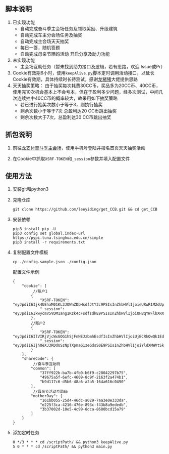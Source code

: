 ## 脚本说明

1. 已实现功能
   * 自动完成奋斗季主会场任务及领取奖励、升级建筑
   * 自动完成车主分会场任务及抽奖
   * 自动完成主会场天天抽奖
   * 每日一答，随机答题
   * 自动完成母亲节晒妈活动 开启分享及助力功能
2. 未实现功能
   * 主会场互助任务（暂未找到助力接口及逻辑，若有思路，欢迎 Issue或Pr）
3. Cookie有效期6小时，使用`keepAlive.py`脚本定时调用活动接口，以延长Cookie有效期，具体持续时长待测试，感谢[龙猪猪](https://github.com/nianyuguai)大佬提供思路
4. 天天抽奖策略：
   由于抽奖每次耗费30CC币，奖品多为20CC币、40CC币，使用完10次机会基本上不会亏本，但在于盈利多少问题，经多次测试，中间几次连续抽中40CC币的概率较大，故采用如下抽奖策略
   * 若已进行抽奖次数小于等于3，则执行抽奖
   * 剩余次数小于等于7次 总盈利达20 CC币跳出抽奖
   * 剩余次数大于7次，总盈利达30 CC币跳出抽奖

## 抓包说明

1. 前往[龙支付奋斗季主会场](https://jxjkhd.kerlala.com/a/91/lPYNjdmN?u=37ff922b-ba7b-4fb0-b6f9-c28042297b75)，使用手机号登陆并报名首页天天抽奖活动

2. 在Cookie中抓取`XSRF-TOKEN`和`_session`参数并填入配置文件

## 使用方法

1. 安装git和python3

2. 克隆仓库

   ```
   git clone https://github.com/leeyiding/get_CCB.git && cd get_CCB
   ```

3. 安装依赖

   ```
   pip3 install pip -U
   pip3 config set global.index-url https://pypi.tuna.tsinghua.edu.cn/simple
   pip3 install -r requirements.txt
   ```

4. 复制配置文件模板

   ```
   cp ./config.sample.json ./config.json
   ```

   配置文件示例

   ```
   {
       "cookie": [
    		//账户1   
           {
               "XSRF-TOKEN": "eyJpdiI6Ijk4UEhaM01KL3JOWnZDbHsdfJtY3c9PSIsInZhbHVlIjoieURwR1M2dUpQOUxNY28yU3p4cmduQnZTZmk5M01FQms1Z1pRM1QyNFZhaW5PUmdLYkNQWXg3NVhhZ21OSTNNM1NTTDg5eU9qb1h3V0dLWDhLT2ZyZ1JIUkFhbUJWcDl4SzlMaitLbml6QXlFNXlBOUZGdlVzVFlKa3JoNDkxb2EiLCJtYWMiOiI5MmU0YWZjZjdhYzFiMTZhN2ZhYzU0ZGYxZGEwMGU2N2NkODNkYjBlMTNjMTJkNDE3ZGNlMDAwODEwNmNjYzc0In0%3D",
               "_session": "eyJpdiI6IkwycmV5VDM1ang1Rzk4cFsdfsdkE9PSIsInZhbHVlIjoiOHBqYWFlbXRXS3E5OWVyYS9WZTFxSzRQaU12cG1NZ2lwaU5RVStlN3JFVmdkRE1mQTI1OCtma1FxanFJUTJpMWhkZ01wTHNLa3l5b0FIRGhIMlVSQSszcVJUN1ArMHAzampKbHNpTFNxTkZ3VFpVSXhzMFEydlVoaEtHZGM3MkgiLCJtYWMiOiJkNjA1MTI2MTczZmNiYzQwZmYyNDY3YjAyZjkyYzNhYjA4NTk2YjY0ZTkxZDNlNDBjODY5YzI5ODU4NjNiMzVkIn0%3D"
           },
           //账户2
           {
               "XSRF-TOKEN": "eyJpdiI6IlVIRjVjcWxGOG1hSjFnNEJzbmhEsdfIsInZhbHVlIjoiUjBCRkQwQk1EdmxxdVp4YXF2OGM3S2ZrY2ZySmVkZjhwSnZCcldqY1JNTGZXb3Rja21TM2VQazcvMVlwbzUvV2hFeDR3c0MxWEJIdUp5cWI0VTFMdDh4b3NHU2pabVJwaEF5cE9Hc1d4TkdNRWprZ0VUbktlUEJXM3lBMkNUSHciLCJtYWMiOiJlMDQ4ZjM3YzhkMWNjNGY3NTdhNGZjMWIwNjdlYzBiNzlmZTNhNDc5MTM1OWE4YThkNDRjOTEzYjRhMmQzMmExIn0%3D",
               "_session": "eyJpdiI6IjhOeXJ3RDdUSzNpTXpmaG1zeGdsS0E9PSIsInZhbHVlIjoiYldXMWVtSktId0hGazcwKzl4alVYRU80VXAwRWVXRzJLZlFpbmdUd0V6SlBZOXl5QkQyOEIxaG9lOFB6N1sdfsdfWhORGZXcTB0clZWaUppMXlHcXpKbDVFMjZHM0MzOVM3RXVhU2lIUTZyU2grTDU5RUpIbnJ4WER4NzV3b24iLCJtYWMiOiJhNmEzZDJhZWE3ZTBkMzIxNjkxNjRhYTBjYjM3ZjE2YWE0Yzc2ZDY5MmFkN2E3YTcyOGI4NDE0MjU1ZDRmNDIxIn0%3D"
           }
       ],
       "shareCode": {
        	//奋斗季互助码   
           "common": [
               "37ff922b-ba7b-4fb0-b6f9-c28042297b75",
               "49675a5f-6efc-4609-8c9f-2163f2a474b1",
               "b9d117c6-d5b6-48a6-a2a5-164a616c0490"
           ],
        	//母亲节活动互助码   
           "motherDay": [
               "161bb055-25d4-46dc-a029-7aa3e0e333da",
               "e225f3ca-4216-476e-893c-f43b8a9ededb",
               "3b37002d-10e5-4c99-8dca-8680bcd15a79"
           ]
       }
   }
   ```

5. 添加定时任务

   ```
   0 */3 * * * cd /scriptPath/ && python3 keepAlive.py 
   5 0 * * * cd /scriptPath/ && python3 main.py
   ```



